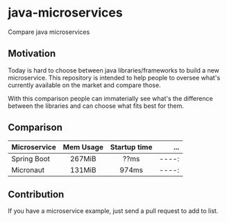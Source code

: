 java-microservices
==========
Compare java microservices

## Motivation
Today is hard to choose between java libraries/frameworks to build a new microservice.
This repository is intended to help people to oversee what's currently available on the market and compare those.

With this comparison people can immaterially see what's the difference between the libraries and can choose what fits best for them.

## Comparison

| Microservice | Mem Usage | Startup time | ... |
|--------------|:---------:|:------------:|----:|
| Spring Boot  |  267MiB   |      ??ms    |----:|
| Micronaut    |  131MiB   |     974ms    |----:|

## Contribution
If you have a microservice example, just send a pull request to add to list.
